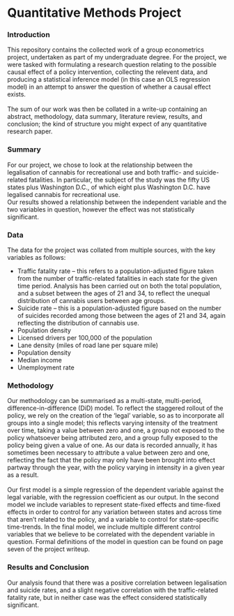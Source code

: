 # Quantitative Methods Project

### Introduction
This repository contains the collected work of a group econometrics project, undertaken as part of my undergraduate degree. For the project, we were tasked with formulating a research question relating to the possible causal effect of a policy intervention, collecting the relevent data, and producing a statistical inference model (in this case an OLS regression model) in an attempt to answer the question of whether a causal effect exists.
<br/>
<br/>
The sum of our work was then be collated in a write-up containing an abstract, methodology, data summary, literature review, results, and conclusion; the kind of structure you might expect of any quantitative research paper.

### Summary

For our project, we chose to look at the relationship between the legalisation of cannabis for recreational use and both traffic- and suicide-related fatalities. In particular, the subject of the study was the fifty US states plus Washington D.C., of which eight plus Washington D.C. have legalised cannabis for recreational use. 
<br/>
Our results showed a relationship between the independent variable and the two variables in question, however the effect was not statistically significant.

### Data

The data for the project was collated from multiple sources, with the key variables as follows:

* Traffic fatality rate – this refers to a population-adjusted figure taken from the number of traffic-related fatalities in each state for the given time period. Analysis has been carried out on both the total population, and a subset between the ages of 21 and 34, to reflect the unequal distribution of cannabis users between age groups.
* Suicide rate – this is a population-adjusted figure based on the number of suicides recorded among those between the ages of 21 and 34, again reflecting the distribution of cannabis use.
* Population density
* Licensed drivers per 100,000 of the population
* Lane density (miles of road lane per square mile)
* Population density
* Median income
* Unemployment rate

### Methodology

Our methodology can be summarised as a multi-state, multi-period, difference-in-difference (DiD) model. To reflect the staggered rollout of the policy, we rely on the creation of the ‘legal’ variable, so as to incorporate all groups into a single model; this reflects varying intensity of the treatment over time, taking a value between zero and one, a group not exposed to the policy whatsoever being attributed zero, and a group fully exposed to the policy being given a value of one. As our data is recorded annually, it has sometimes been necessary to attribute a value between zero and one, reflecting the fact that the policy may only have been brought into effect partway through the year, with the policy varying in intensity in a given year as a result. 
<br/>
<br/>
Our first model is a simple regression of the dependent variable against the legal variable, with the regression coefficient as our output. In the second model we include variables to represent state-fixed effects and time-fixed effects in order to control for any variation between states and across time that aren’t related to the policy, and a variable to control for state-specific time-trends. In the final model, we include multiple different control variables that we believe to be correlated with the dependent variable in question. Formal definitions of the model in question can be found on page seven of the project writeup.

### Results and Conclusion

Our analysis found that there was a positive correlation between legalisation and suicide rates, and a slight negative correlation with the traffic-related fatality rate, but in neither case was the effect considered statistically significant.
